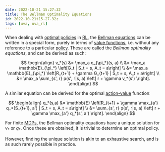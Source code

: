 ```yaml
---
date: 2022-10-21 15:27:32
title: The Bellman Optimality Equations
id: 2022-10-21t15-27-32z
tags: [uva, uva_rl]
---
```


When dealing with [optimal policies](./2022-10-21t12-52-19z.md) in
[RL](./2022-10-20t15-15-55z.md), the
[Bellman equations](./2022-10-21t12-59-49z.md) can be written in a special form,
purely in terms of [value functions](./2022-10-21t10-45-34z.md), i.e. without
any reference to a particular [policy](./2022-10-21t10-19-39z.md). These are
called the _Bellman optimality equations_, and can be derived as such:

$$
\begin{align}
 v_*(s) &= \max_a q_{\pi_*}(s, a) \\
        &= \max_a \mathbb{E}_{\pi_*} \left[G_t | S_t = s, A_t = a\right] \\
        &= \max_a \mathbb{E}_{\pi_*} \left[R_{t+1} + \gamma G_{t+1} |
        S_t = s, A_t = a\right] \\
        &= \max_a \sum_{s', r} p(s', r|s, a) \left[ r + \gamma v_*(s') \right].
\end{align}
$$

A similar equation can be derived for the optimal
[action-value](./2022-10-21t11-09-20z.md) function:

$$
\begin{align}
q_*(s,a) &= \mathbb{E} \left[R_{t+1} + \gamma \max_{a'} q_*(S_{t+1}, a') |
            S_t = s, A_t = a\right] \\
         &= \sum_{s', r} p(s', r|s, a) \left[ r +
            \gamma \max_{a'} q_*(s', a') \right].
\end{align}
$$

For finite [MDPs](./2022-10-21t12-12-18z.md), the Bellman optimality equations
have a unique solution for $v_*$ or $q_*$. Once these are obtained, it is
trivial to determine an optimal policy.

However, finding the unique solution is akin to an exhaustive search, and is as
such rarely possible in practice.
